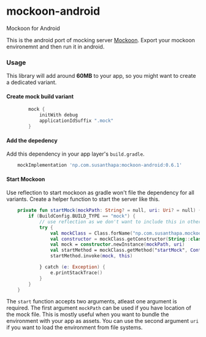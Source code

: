# mockoon-android
Mockoon for Android

This is the android port of mocking server [Mockoon](https://github.com/mockoon/mockoon). Export your mockoon environemnt and then run it in android.

### Usage
This library will add around **60MB** to your app, so you might want to create a dedicated variant.

#### Create mock build variant
```groovy
        mock {
            initWith debug
            applicationIdSuffix ".mock"
        }
```

#### Add the depedency
Add this dependency in your app layer's `build.gradle`.
```groovy
    mockImplementation 'np.com.susanthapa:mockoon-android:0.6.1'
```

#### Start Mockoon
Use reflection to start mockoon as gradle won't file the dependency for all variants. Create a helper function to start the server like this.
```kotlin
    private fun startMock(mockPath: String? = null, uri: Uri? = null) {
        if (BuildConfig.BUILD_TYPE == "mock") {
            // use reflection as we don't want to include this in other build variants
            try {
                val mockClass = Class.forName("np.com.susanthapa.mockoon_android.MockoonAndroid")
                val constructor = mockClass.getConstructor(String::class.java, Uri::class.java)
                val mock = constructor.newInstance(mockPath, uri)
                val startMethod = mockClass.getMethod("startMock", Context::class.java)
                startMethod.invoke(mock, this)

            } catch (e: Exception) {
                e.printStackTrace()
            }
        }
    }
```
The `start` function accepts two arguments, atleast one argument is required. The first argument `mockPath` can be used if you have location of the mock file.
This is mostly useful when you want to bundle the environment with your app as assets. You can use the second argument `uri` if you want to load the environment
from file systems.

